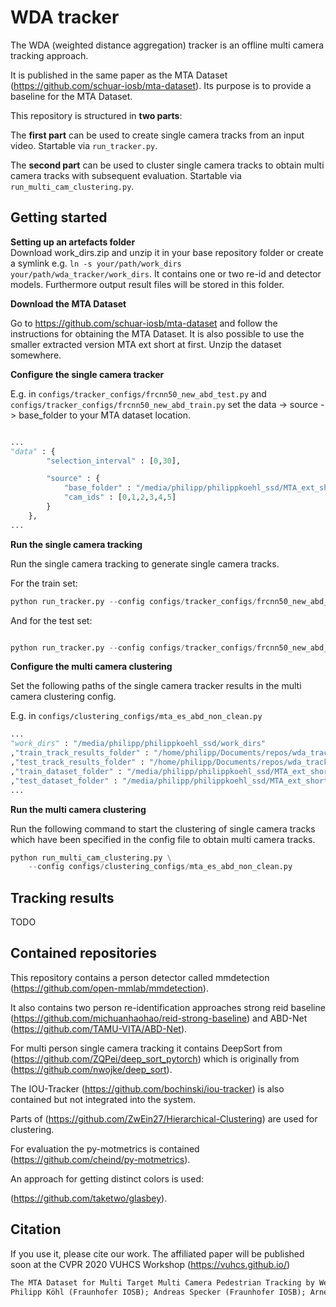 # WDA tracker

The WDA (weighted distance aggregation) tracker is an offline multi camera tracking approach.

It is published in the same paper as the MTA Dataset
(https://github.com/schuar-iosb/mta-dataset). Its purpose is to provide a baseline
for the MTA Dataset.


This repository is structured in **two parts**:  

 The **first part** can be used to create single camera tracks 
from an input video. Startable via `run_tracker.py`.

The **second part** can be used to cluster single camera tracks
to obtain multi camera tracks with subsequent evaluation. Startable via `run_multi_cam_clustering.py`.




## Getting started


**Setting up an artefacts folder**  
Download work_dirs.zip and unzip it in your base repository folder or create a symlink e.g. 
`ln -s your/path/work_dirs your/path/wda_tracker/work_dirs`. 
It contains one or two re-id and detector models.
Furthermore output result files will be stored in this folder.



**Download the MTA Dataset**

Go to https://github.com/schuar-iosb/mta-dataset 
and follow the instructions for obtaining the MTA Dataset. It is also possible to use 
the smaller extracted version MTA ext short at first. Unzip the dataset somewhere.

**Configure the single camera tracker**

E.g. in `configs/tracker_configs/frcnn50_new_abd_test.py` and `configs/tracker_configs/frcnn50_new_abd_train.py` 
set the data -> source -> base_folder to your MTA dataset location.


```python

...
"data" : {
        "selection_interval" : [0,30],

        "source" : {
            "base_folder" : "/media/philipp/philippkoehl_ssd/MTA_ext_short/test",
            "cam_ids" : [0,1,2,3,4,5]
        }
    },
...
```

**Run the single camera tracking**

Run the single camera tracking to generate single camera tracks.

For the train set:

```python
python run_tracker.py --config configs/tracker_configs/frcnn50_new_abd_train.py
```

And for the test set:

```python

python run_tracker.py --config configs/tracker_configs/frcnn50_new_abd_test.py

```


**Configure the multi camera clustering**

Set the following paths of the single camera tracker results in the multi camera clustering config.

E.g. in `configs/clustering_configs/mta_es_abd_non_clean.py`

```python
...
"work_dirs" : "/media/philipp/philippkoehl_ssd/work_dirs"
,"train_track_results_folder" : "/home/philipp/Documents/repos/wda_tracker/work_dirs/tracker/config_runs/frcnn50_new_abd_train/tracker_results"
,"test_track_results_folder" : "/home/philipp/Documents/repos/wda_tracker/work_dirs/tracker/config_runs/frcnn50_new_abd_test/tracker_results"
,"train_dataset_folder" : "/media/philipp/philippkoehl_ssd/MTA_ext_short/train"
,"test_dataset_folder" : "/media/philipp/philippkoehl_ssd/MTA_ext_short/test"
...
```


**Run the multi camera clustering**

Run the following command to start the clustering of single camera tracks which
have been specified in the config file to obtain multi camera tracks.
```python
python run_multi_cam_clustering.py \
    --config configs/clustering_configs/mta_es_abd_non_clean.py
```


## Tracking results

TODO

## Contained repositories

This repository contains a person detector called mmdetection
 (https://github.com/open-mmlab/mmdetection).
 
 
It also contains two person re-identification approaches strong reid baseline (https://github.com/michuanhaohao/reid-strong-baseline) and
ABD-Net (https://github.com/TAMU-VITA/ABD-Net). 
 
For multi person single camera tracking it contains DeepSort from (https://github.com/ZQPei/deep_sort_pytorch) 
which is originally from (https://github.com/nwojke/deep_sort).

The IOU-Tracker (https://github.com/bochinski/iou-tracker) is also contained but not integrated into the system.

Parts of  (https://github.com/ZwEin27/Hierarchical-Clustering) are used for clustering.

For evaluation the py-motmetrics is contained (https://github.com/cheind/py-motmetrics).

An approach for getting distinct colors is used:

(https://github.com/taketwo/glasbey).

## Citation

If you use it, please cite our work.
The affiliated paper will be published soon at the CVPR 2020 VUHCS Workshop (https://vuhcs.github.io/)

```latex
The MTA Dataset for Multi Target Multi Camera Pedestrian Tracking by Weighted Distance Aggregation. 
Philipp Köhl (Fraunhofer IOSB); Andreas Specker (Fraunhofer IOSB); Arne Schumann (Fraunhofer IOSB)* (Oral)
```
